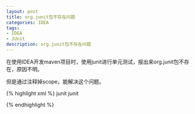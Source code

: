 ```yaml
---
layout: post
title: org.junit包不存在问题
categories: IDEA
tags:
- IDEA
- JUnit
description: org.junit包不存在问题
---
```

在使用IDEA开发maven项目时，使用junit进行单元测试，报出来org.junit包不存在，原因不明。


但是通过注释掉scope，能解决这个问题。

{% highlight xml %}
<dependency>
	<groupId>junit</groupId>
   <artifactId>junit</artifactId>
   <!-- <scope>test</scope> -->
</dependency>
{% endhighlight %}
